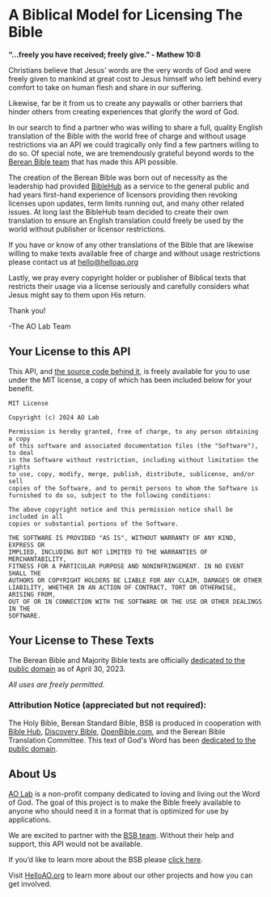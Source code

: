 # A Biblical Model for Licensing The Bible

**“...freely you have received; freely give.” - Mathew 10:8**

Christians believe that Jesus’ words are the very words of God and were freely given to mankind at great cost to Jesus himself who left behind every comfort to take on human flesh and share in our suffering.

Likewise, far be it from us to create any paywalls or other barriers that hinder others from creating experiences that glorify the word of God.

In our search to find a partner who was willing to share a full, quality English translation of the Bible with the world free of charge and without usage restrictions via an API we could tragically only find a few partners willing to do so. Of special note, we are tremendously grateful beyond words to the [Berean Bible team](https://berean.bible/) that has made this API possible.

The creation of the Berean Bible was born out of necessity as the leadership had provided [BibleHub](https://biblehub.com/) as a service to the general public and had years first-hand experience of licensors providing then revoking licenses upon updates, term limits running out, and many other related issues. At long last the BibleHub team decided to create their own translation to ensure an English translation could freely be used by the world without publisher or licensor restrictions.

If you have or know of any other translations of the Bible that are likewise willing to make texts available free of charge and without usage restrictions please contact us at [hello@helloao.org](mailto:hello@helloao.org)

Lastly, we pray every copyright holder or publisher of Biblical texts that restricts their usage via a license seriously and carefully considers what Jesus might say to them upon His return.

Thank you!

-The AO Lab Team

## Your License to this API

This API, and [the source code behind it](https://github.com/HelloAOLab/bible-api), is freely available for you to use under the MIT license, a copy of which has been included below for your benefit. 

```
MIT License

Copyright (c) 2024 AO Lab

Permission is hereby granted, free of charge, to any person obtaining a copy
of this software and associated documentation files (the "Software"), to deal
in the Software without restriction, including without limitation the rights
to use, copy, modify, merge, publish, distribute, sublicense, and/or sell
copies of the Software, and to permit persons to whom the Software is
furnished to do so, subject to the following conditions:

The above copyright notice and this permission notice shall be included in all
copies or substantial portions of the Software.

THE SOFTWARE IS PROVIDED "AS IS", WITHOUT WARRANTY OF ANY KIND, EXPRESS OR
IMPLIED, INCLUDING BUT NOT LIMITED TO THE WARRANTIES OF MERCHANTABILITY,
FITNESS FOR A PARTICULAR PURPOSE AND NONINFRINGEMENT. IN NO EVENT SHALL THE
AUTHORS OR COPYRIGHT HOLDERS BE LIABLE FOR ANY CLAIM, DAMAGES OR OTHER
LIABILITY, WHETHER IN AN ACTION OF CONTRACT, TORT OR OTHERWISE, ARISING FROM,
OUT OF OR IN CONNECTION WITH THE SOFTWARE OR THE USE OR OTHER DEALINGS IN THE
SOFTWARE.
```

## Your License to These Texts

The Berean Bible and Majority Bible texts are officially [dedicated to the public domain](https://creativecommons.org/publicdomain/zero/1.0/) as of April 30, 2023.

*All uses are freely permitted.*

### Attribution Notice (appreciated but not required):

The Holy Bible, Berean Standard Bible, BSB is produced in cooperation with [Bible Hub](https://biblehub.com/), [Discovery Bible](https://discoverybible.com/), [OpenBible.com](https://openbible.com/), and the Berean Bible Translation Committee. This text of God's Word has been [dedicated to the public domain](https://creativecommons.org/publicdomain/zero/1.0/).

## About Us

[AO Lab](https://helloao.org/) is a non-profit company dedicated to loving and living out the Word of God. The goal of this project is to make the Bible freely available to anyone who should need it in a format that is optimized for use by applications.

We are excited to partner with the [BSB team](https://bereanbibles.com/). Without their help and support, this API would not be available.

If you’d like to learn more about the BSB please [click here](https://bereanbibles.com/about-berean-study-bible/).

Visit [HelloAO.org](https://helloao.org/) to learn more about our other projects and how you can get involved.